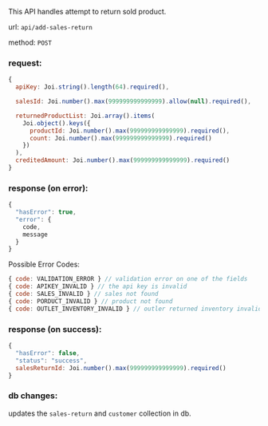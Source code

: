 This API handles attempt to return sold product.

url: `api/add-sales-return`

method: `POST`

### request: 
```js
{
  apiKey: Joi.string().length(64).required(),

  salesId: Joi.number().max(999999999999999).allow(null).required(),

  returnedProductList: Joi.array().items(
    Joi.object().keys({
      productId: Joi.number().max(999999999999999).required(),
      count: Joi.number().max(999999999999999).required()
    })
  ),
  creditedAmount: Joi.number().max(999999999999999).required()
}
```

### response (on error):
```js
{
  "hasError": true,
  "error": {
    code,
    message
  }
}
```

Possible Error Codes:
```js
{ code: VALIDATION_ERROR } // validation error on one of the fields
{ code: APIKEY_INVALID } // the api key is invalid
{ code: SALES_INVALID } // sales not found
{ code: PORDUCT_INVALID } // product not found
{ code: OUTLET_INVENTORY_INVALID } // outler returned inventory invalid
```

### response (on success):
```js
{
  "hasError": false,
  "status": "success",
  salesReturnId: Joi.number().max(999999999999999).required()
}
```

### db changes:
updates the `sales-return` and `customer` collection in db.